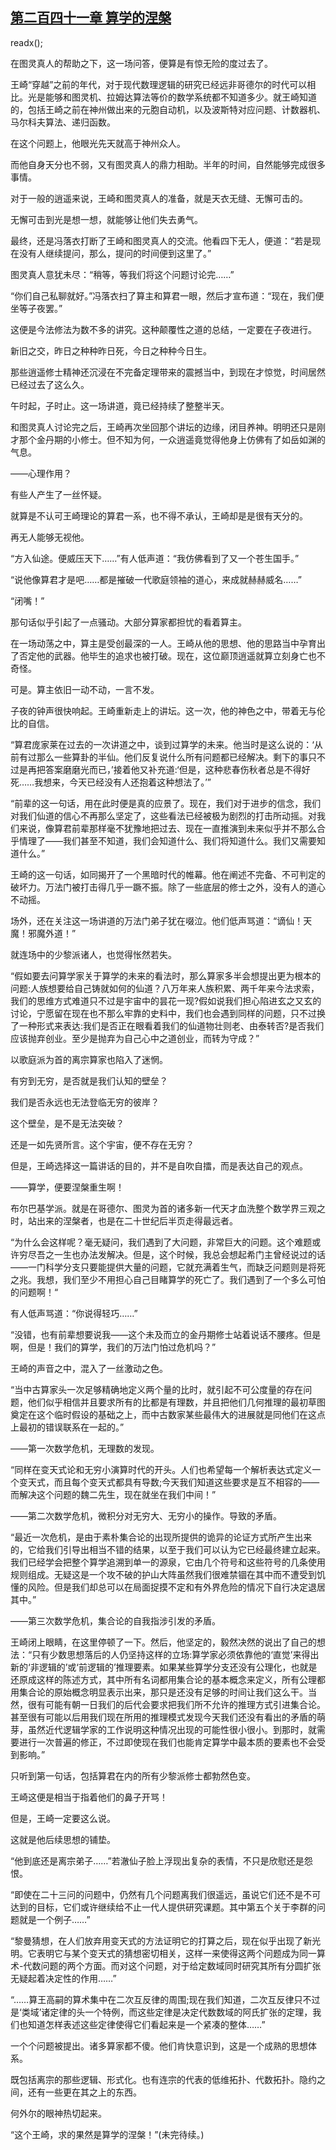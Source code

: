 ## [第二百四十一章 算学的涅槃](https://www.xxbiquge.com/11_11207/9070244.html)
readx();

  在图灵真人的帮助之下，这一场问答，便算是有惊无险的度过去了。

  王崎“穿越”之前的年代，对于现代数理逻辑的研究已经远非哥德尔的时代可以相比。光是能够和图灵机、拉姆达算法等价的数学系统都不知道多少。就王崎知道的，包括王崎之前在神州做出来的元胞自动机，以及波斯特对应问题、计数器机、马尔科夫算法、递归函数。

  在这个问题上，他眼光先天就高于神州众人。

  而他自身天分也不弱，又有图灵真人的鼎力相助。半年的时间，自然能够完成很多事情。

  对于一般的逍遥来说，王崎和图灵真人的准备，就是天衣无缝、无懈可击的。

  无懈可击到光是想一想，就能够让他们失去勇气。

  最终，还是冯落衣打断了王崎和图灵真人的交流。他看四下无人，便道：“若是现在没有人继续提问，那么，提问的时间便到这里了。”

  图灵真人意犹未尽：“稍等，等我们将这个问题讨论完……”

  “你们自己私聊就好。”冯落衣扫了算主和算君一眼，然后才宣布道：“现在，我们便坐等子夜罢。”

  这便是今法修法为数不多的讲究。这种颠覆性之道的总结，一定要在子夜进行。

  新旧之交，昨日之种种昨日死，今日之种种今日生。

  那些逍遥修士精神还沉浸在不完备定理带来的震撼当中，到现在才惊觉，时间居然已经过去了这么久。

  午时起，子时止。这一场讲道，竟已经持续了整整半天。

  和图灵真人讨论完之后，王崎再次坐回那个讲坛的边缘，闭目养神。明明还只是刚才那个金丹期的小修士。但不知为何，一众逍遥竟觉得他身上仿佛有了如岳如渊的气息。

  ——心理作用？

  有些人产生了一丝怀疑。

  就算是不认可王崎理论的算君一系，也不得不承认，王崎却是是很有天分的。

  再无人能够无视他。

  “方入仙途。便威压天下……”有人低声道：“我仿佛看到了又一个苍生国手。”

  “说他像算君才是吧……都是摧破一代歌庭领袖的道心，来成就赫赫威名……”

  “闭嘴！”

  那句话似乎引起了一点骚动。大部分算家都担忧的看着算主。

  在一场动荡之中，算主是受创最深的一人。王崎从他的思想、他的思路当中孕育出了否定他的武器。他毕生的追求也被打破。现在，这位巅顶逍遥就算立刻身亡也不奇怪。

  可是。算主依旧一动不动，一言不发。

  子夜的钟声很快响起。王崎重新走上的讲坛。这一次，他的神色之中，带着无与伦比的自信。

  “算君庞家莱在过去的一次讲道之中，谈到过算学的未来。他当时是这么说的：‘从前有过那么一些算卦的半仙。他们反复说什么所有问题都已经解决。剩下的事只不过是再把答案磨磨光而已，’接着他又补充道:‘但是，这种悲春伤秋者总是不得好死……我想来，今天已经没有人还抱着这种想法了。’”

  “前辈的这一句话，用在此时便是真的应景了。现在，我们对于进步的信念，我们对我们仙道的信心不再那么坚定了，这些看法已经被极为剧烈的打击所动摇。对我们来说，像算君前辈那样毫不犹豫地把过去、现在一直推演到未来似乎并不那么合乎情理了——我们甚至不知道，我们会知道什么、我们将知道什么。我们又需要知道什么。”

  王崎的这一句话，如同揭开了一个黑暗时代的帷幕。他在阐述不完备、不可判定的破坏力。万法门被打击得几乎一蹶不振。除了一些底层的修士之外，没有人的道心不动摇。

  场外，还在关注这一场讲道的万法门弟子犹在啜泣。他们低声骂道：“谪仙！天魔！邪魔外道！”

  就连场中的少黎派诸人，也觉得怅然若失。

  “假如要去问算学家关于算学的未来的看法时，那么算家多半会想提出更为根本的问题:人族想要给自己铸就如何的仙道？八万年来人族积累、两千年来今法求索，我们的思维方式难道只不过是宇宙中的昙花一现?假如说我们担心陷进玄之又玄的讨论，宁愿留在现在也不那么牢靠的史料中，我们也会遇到同样的问题，只不过换了一种形式来表达:我们是否正在眼看着我们的仙道物壮则老、由泰转否?是否我们应该抛弃创业。至少是抛弃为自己心中之道创业，而转为守成？”

  以歌庭派为首的离宗算家也陷入了迷惘。

  有穷到无穷，是否就是我们认知的壁垒？

  我们是否永远也无法登临无穷的彼岸？

  这个壁垒，是不是无法突破？

  还是一如先贤所言。这个宇宙，便不存在无穷？

  但是，王崎选择这一篇讲话的目的，并不是自吹自擂，而是表达自己的观点。

  ——算学，便要涅槃重生啊！

  布尔巴基学派。就是在哥德尔、图灵为首的诸多新一代天才血洗整个数学界三观之时，站出来的涅槃者，也是在二十世纪后半页走得最远者。

  “为什么会这样呢？毫无疑问，我们遇到了大问题，非常巨大的问题。这个难题或许穷尽吾之一生也办法发解决。但是，这个时候，我总会想起希门主曾经说过的话——一门科学分支只要能提供大量的问题，它就充满着生气，而缺乏问题则是将死之兆。我想，我们至少不用担心自己目睹算学的死亡了。我们遇到了一个多么可怕的问题啊！“

  有人低声骂道：“你说得轻巧……”

  “没错，也有前辈想要说我——这个未及而立的金丹期修士站着说话不腰疼。但是啊，但是！我们的算学，我们的万法门怕过危机吗？”

  王崎的声音之中，混入了一丝激动之色。

  “当中古算家头一次足够精确地定义两个量的比时，就引起不可公度量的存在问题，他们似乎相信并且要求所有的比都是有理数，并且把他们几何推理的最初草图奠定在这个临时假设的基础之上，而中古数家某些最伟大的进展就是同他们在这点上最初的错误联系在一起的。”

  ——第一次数学危机，无理数的发现。

  “同样在变天式论和无穷小演算时代的开头。人们也希望每一个解析表达式定义一个变天式，而且每个变天式都具有导数;今天我们知道这些要求是互不相容的——而解决这个问题的魏二先生，现在就坐在我们中间！”

  ——第二次数学危机，微积分对无穷大、无穷小的操作。导致的矛盾。

  “最近一次危机，是由于素朴集合论的出现所提供的诡异的论证方式所产生出来的，它给我们引导出相当不错的结果，以至于我们可以认为它已经最终建立起来。我们已经学会把整个算学追溯到单一的源泉，它由几个符号和这些符号的几条使用规则组成。无疑这是一个攻不破的护山大阵虽然我们很难禁锢在其中而不遭受到饥懂的风险。但是我们却总可以在局面捉摸不定和有外界危险的情况下自行决定退居其中。”

  ——第三次数学危机，集合论的自我指涉引发的矛盾。

  王崎闭上眼睛，在这里停顿了一下。然后，他坚定的，毅然决然的说出了自己的想法：“只有少数思想落后的人仍坚持这样的立场:算学家必须依靠他的‘直觉’来得出新的‘非逻辑的’或‘前逻辑的’推理要素。如果某些算学分支还没有公理化，也就是还原成这样的陈述方式，其中所有名词都用集合论的基本概念来定义，所有公理都用集合论的原始概念明显表示出来，那只是还没有足够的时间让我们这么干。当然，很有可能有朝一日我们的后代会要求把我们所不允许的推理方式引进集合论。甚至很有可能以后用我们现在所用的推理模式发现今天我们还没有看出的矛盾的萌芽，虽然近代逻辑学家的工作说明这种情况出现的可能性很小很小。到那时，就需要进行一次普遍的修正，不过即使现在我们也能肯定算学中最本质的要素也不会受到影响。”

  只听到第一句话，包括算君在内的所有少黎派修士都勃然色变。

  王崎这便是相当于指着他们的鼻子开骂！

  但是，王崎一定要这么说。

  这就是他后续思想的铺垫。

  “他到底还是离宗弟子……”若澈仙子脸上浮现出复杂的表情，不只是欣慰还是怨恨。

  “即使在二十三问的问题中，仍然有几个问题离我们很遥远，虽说它们还不是不可达到的目标，它们或许继续给不止一代人提供研究课题。其中第五个关于李群的问题就是一个例子……”

  “黎曼猜想，在人们放弃用变天式的方法证明它的打算之后，现在似乎出现了新光明。它表明它与某个变天式的猜想密切相关，这样一来使得这两个问题成为同一算术-代数问题的两个方面。而对这个问题，对于给定数域同时研究其所有分圆扩张无疑起着决定性的作用……”

  “……算王高嗣的算术集中在二次互反律的周围;现在我们知道，二次互反律只不过是‘类域’诸定律的头一个特例，而这些定律是决定代数数域的阿氏扩张的定理，我们也知道怎样表述这些定律使得它们看起来是一个紧凑的整体……”

  一个个问题被提出。诸多算家都不傻。他们肯快意识到，这是一个成熟的思想体系。

  既包括离宗的那些逻辑、形式化。也有连宗的代表的低维拓扑、代数拓扑。隐约之间，还有一些更在其之上的东西。

  何外尔的眼神热切起来。

  “这个王崎，求的果然是算学的涅槃！”(未完待续。)
